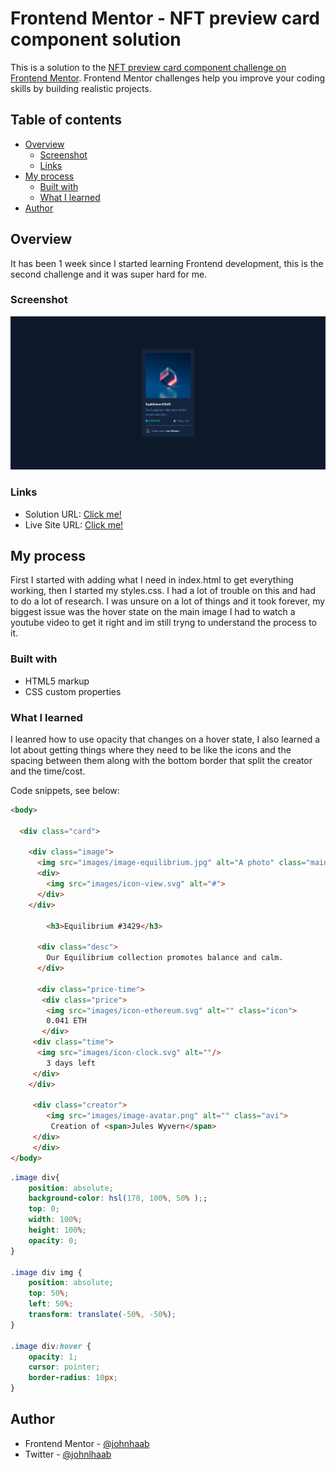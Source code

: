# Frontend Mentor - NFT preview card component solution

This is a solution to the [NFT preview card component challenge on Frontend Mentor](https://www.frontendmentor.io/challenges/nft-preview-card-component-SbdUL_w0U). Frontend Mentor challenges help you improve your coding skills by building realistic projects. 

## Table of contents

- [Overview](#overview)
  - [Screenshot](#screenshot)
  - [Links](#links)
- [My process](#my-process)
  - [Built with](#built-with)
  - [What I learned](#what-i-learned)
- [Author](#author)

## Overview

It has been 1 week since I started learning Frontend development, this is the second challenge and it was super hard for me.

### Screenshot

![](final.png)

### Links

- Solution URL: [Click me!](https://www.frontendmentor.io/solutions/nft-preview-card-component-E8e3-FcAJY)
- Live Site URL: [Click me!](https://johnhaab.github.io/NFT-preview-card-component/)

## My process

First I started with adding what I need in index.html to get everything working, then I started my styles.css. I had a lot of trouble on this and had to do a lot of research. I was unsure on a lot of things and it took forever, my biggest issue was the hover state on the main image I had to watch a youtube video to get it right and im still tryng to understand the process to it.

### Built with

- HTML5 markup
- CSS custom properties

### What I learned

I leanred how to use opacity that changes on a hover state, I also learned a lot about getting things where they need to be like the icons and the spacing between them along with the bottom border that split the creator and the time/cost.

Code snippets, see below:

```html
<body>

  <div class="card">

    <div class="image">
      <img src="images/image-equilibrium.jpg" alt="A photo" class="mainimg">
      <div>
        <img src="images/icon-view.svg" alt="#">
      </div>
    </div>

        <h3>Equilibrium #3429</h3>

      <div class="desc">
        Our Equilibrium collection promotes balance and calm.
      </div>

      <div class="price-time">
       <div class="price">
        <img src="images/icon-ethereum.svg" alt="" class="icon">
        0.041 ETH
       </div>
     <div class="time">
      <img src="images/icon-clock.svg" alt=""/>
        3 days left
     </div>
    </div> 

     <div class="creator">
        <img src="images/image-avatar.png" alt="" class="avi">
         Creation of <span>Jules Wyvern</span>
     </div>
     </div>
</body>
```
```css
.image div{
    position: absolute;
    background-color: hsl(178, 100%, 50% );;
    top: 0;
    width: 100%;
    height: 100%;
    opacity: 0; 
}

.image div img {
    position: absolute;
    top: 50%;
    left: 50%;
    transform: translate(-50%, -50%);
}

.image div:hover {
    opacity: 1;
    cursor: pointer;
    border-radius: 10px;
}
```

## Author

- Frontend Mentor - [@johnhaab](https://www.frontendmentor.io/profile/johnhaab)
- Twitter - [@johnlhaab](https://www.twitter.com/johnlhaab)
